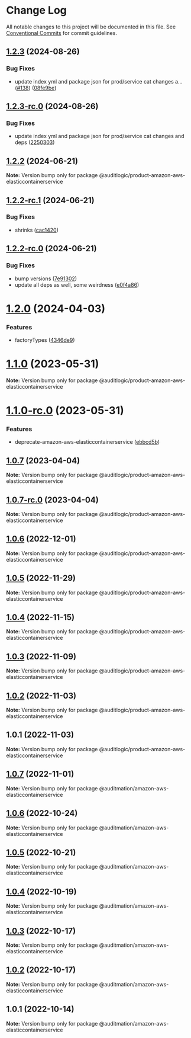 # Change Log

All notable changes to this project will be documented in this file.
See [Conventional Commits](https://conventionalcommits.org) for commit guidelines.

## [1.2.3](https://github.com/auditlogic/product/compare/@auditlogic/product-amazon-aws-elasticcontainerservice@1.2.2...@auditlogic/product-amazon-aws-elasticcontainerservice@1.2.3) (2024-08-26)


### Bug Fixes

* update index yml and package json for prod/service cat changes a… ([#138](https://github.com/auditlogic/product/issues/138)) ([08fe9be](https://github.com/auditlogic/product/commit/08fe9beb1c8457462a19bc69caa02e6212d97e1a))





## [1.2.3-rc.0](https://github.com/auditlogic/product/compare/@auditlogic/product-amazon-aws-elasticcontainerservice@1.2.2...@auditlogic/product-amazon-aws-elasticcontainerservice@1.2.3-rc.0) (2024-08-26)


### Bug Fixes

* update index yml and package json for prod/service cat changes and deps ([2250303](https://github.com/auditlogic/product/commit/225030363a363608240135b7ebed386b28f01e4b))





## [1.2.2](https://github.com/auditlogic/product/compare/@auditlogic/product-amazon-aws-elasticcontainerservice@1.2.2-rc.1...@auditlogic/product-amazon-aws-elasticcontainerservice@1.2.2) (2024-06-21)

**Note:** Version bump only for package @auditlogic/product-amazon-aws-elasticcontainerservice





## [1.2.2-rc.1](https://github.com/auditlogic/product/compare/@auditlogic/product-amazon-aws-elasticcontainerservice@1.2.2-rc.0...@auditlogic/product-amazon-aws-elasticcontainerservice@1.2.2-rc.1) (2024-06-21)


### Bug Fixes

* shrinks ([cac1420](https://github.com/auditlogic/product/commit/cac14200fefcd8183ab69fe89a47bd3f70f563e9))





## [1.2.2-rc.0](https://github.com/auditlogic/product/compare/@auditlogic/product-amazon-aws-elasticcontainerservice@1.2.0...@auditlogic/product-amazon-aws-elasticcontainerservice@1.2.2-rc.0) (2024-06-21)


### Bug Fixes

* bump versions ([7e91302](https://github.com/auditlogic/product/commit/7e913023b8b312150ed7762c32fbbe616be71de5))
* update all deps as well, some weirdness ([e0f4a86](https://github.com/auditlogic/product/commit/e0f4a864714e2d3de6bbf3da014d5312fe53be2f))





# [1.2.0](https://github.com/auditlogic/product/compare/@auditlogic/product-amazon-aws-elasticcontainerservice@1.1.0...@auditlogic/product-amazon-aws-elasticcontainerservice@1.2.0) (2024-04-03)


### Features

* factoryTypes ([4346de9](https://github.com/auditlogic/product/commit/4346de92693aee892fccf725338ffc7b80ab182b))





# [1.1.0](https://github.com/auditlogic/product/compare/@auditlogic/product-amazon-aws-elasticcontainerservice@1.0.7...@auditlogic/product-amazon-aws-elasticcontainerservice@1.1.0) (2023-05-31)

**Note:** Version bump only for package @auditlogic/product-amazon-aws-elasticcontainerservice





# [1.1.0-rc.0](https://github.com/auditlogic/product/compare/@auditlogic/product-amazon-aws-elasticcontainerservice@1.0.7...@auditlogic/product-amazon-aws-elasticcontainerservice@1.1.0-rc.0) (2023-05-31)


### Features

* deprecate-amazon-aws-elasticcontainerservice ([ebbcd5b](https://github.com/auditlogic/product/commit/ebbcd5bcd8f03d25f23c1ec03856ec91a9318047))





## [1.0.7](https://github.com/auditlogic/product/compare/@auditlogic/product-amazon-aws-elasticcontainerservice@1.0.6...@auditlogic/product-amazon-aws-elasticcontainerservice@1.0.7) (2023-04-04)

**Note:** Version bump only for package @auditlogic/product-amazon-aws-elasticcontainerservice





## [1.0.7-rc.0](https://github.com/auditlogic/product/compare/@auditlogic/product-amazon-aws-elasticcontainerservice@1.0.6...@auditlogic/product-amazon-aws-elasticcontainerservice@1.0.7-rc.0) (2023-04-04)

**Note:** Version bump only for package @auditlogic/product-amazon-aws-elasticcontainerservice





## [1.0.6](https://github.com/auditlogic/product/compare/@auditlogic/product-amazon-aws-elasticcontainerservice@1.0.5...@auditlogic/product-amazon-aws-elasticcontainerservice@1.0.6) (2022-12-01)

**Note:** Version bump only for package @auditlogic/product-amazon-aws-elasticcontainerservice





## [1.0.5](https://github.com/auditlogic/product/compare/@auditlogic/product-amazon-aws-elasticcontainerservice@1.0.4...@auditlogic/product-amazon-aws-elasticcontainerservice@1.0.5) (2022-11-29)

**Note:** Version bump only for package @auditlogic/product-amazon-aws-elasticcontainerservice





## [1.0.4](https://github.com/auditlogic/product/compare/@auditlogic/product-amazon-aws-elasticcontainerservice@1.0.3...@auditlogic/product-amazon-aws-elasticcontainerservice@1.0.4) (2022-11-15)

**Note:** Version bump only for package @auditlogic/product-amazon-aws-elasticcontainerservice





## [1.0.3](https://github.com/auditlogic/product/compare/@auditlogic/product-amazon-aws-elasticcontainerservice@1.0.2...@auditlogic/product-amazon-aws-elasticcontainerservice@1.0.3) (2022-11-09)

**Note:** Version bump only for package @auditlogic/product-amazon-aws-elasticcontainerservice





## [1.0.2](https://github.com/auditlogic/product/compare/@auditlogic/product-amazon-aws-elasticcontainerservice@1.0.1...@auditlogic/product-amazon-aws-elasticcontainerservice@1.0.2) (2022-11-03)

**Note:** Version bump only for package @auditlogic/product-amazon-aws-elasticcontainerservice





## 1.0.1 (2022-11-03)

**Note:** Version bump only for package @auditlogic/product-amazon-aws-elasticcontainerservice





## [1.0.7](https://github.com/auditmation/store-content/compare/@auditmation/amazon-aws-elasticcontainerservice@1.0.6...@auditmation/amazon-aws-elasticcontainerservice@1.0.7) (2022-11-01)

**Note:** Version bump only for package @auditmation/amazon-aws-elasticcontainerservice





## [1.0.6](https://github.com/auditmation/store-content/compare/@auditmation/amazon-aws-elasticcontainerservice@1.0.5...@auditmation/amazon-aws-elasticcontainerservice@1.0.6) (2022-10-24)

**Note:** Version bump only for package @auditmation/amazon-aws-elasticcontainerservice





## [1.0.5](https://github.com/auditmation/store-content/compare/@auditmation/amazon-aws-elasticcontainerservice@1.0.4...@auditmation/amazon-aws-elasticcontainerservice@1.0.5) (2022-10-21)

**Note:** Version bump only for package @auditmation/amazon-aws-elasticcontainerservice





## [1.0.4](https://github.com/auditmation/store-content/compare/@auditmation/amazon-aws-elasticcontainerservice@1.0.3...@auditmation/amazon-aws-elasticcontainerservice@1.0.4) (2022-10-19)

**Note:** Version bump only for package @auditmation/amazon-aws-elasticcontainerservice





## [1.0.3](https://github.com/auditmation/store-content/compare/@auditmation/amazon-aws-elasticcontainerservice@1.0.2...@auditmation/amazon-aws-elasticcontainerservice@1.0.3) (2022-10-17)

**Note:** Version bump only for package @auditmation/amazon-aws-elasticcontainerservice





## [1.0.2](https://github.com/auditmation/store-content/compare/@auditmation/amazon-aws-elasticcontainerservice@1.0.1...@auditmation/amazon-aws-elasticcontainerservice@1.0.2) (2022-10-17)

**Note:** Version bump only for package @auditmation/amazon-aws-elasticcontainerservice





## 1.0.1 (2022-10-14)

**Note:** Version bump only for package @auditmation/amazon-aws-elasticcontainerservice
